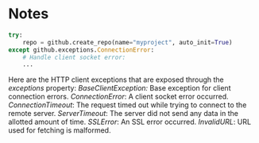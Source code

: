 # Notes

```python
try:
    repo = github.create_repo(name="myproject", auto_init=True)
except github.exceptions.ConnectionError:
    # Handle client socket error:
    ...
```

Here are the HTTP client exceptions that are exposed through the _exceptions_ property:
_BaseClientException:_ Base exception for client connection errors.
_ConnectionError_: A client socket error occurred.
_ConnectionTimeout_: The request timed out while trying to connect to the remote server.
_ServerTimeout_: The server did not send any data in the allotted amount of time.
_SSLError_: An SSL error occurred.
_InvalidURL_: URL used for fetching is malformed.